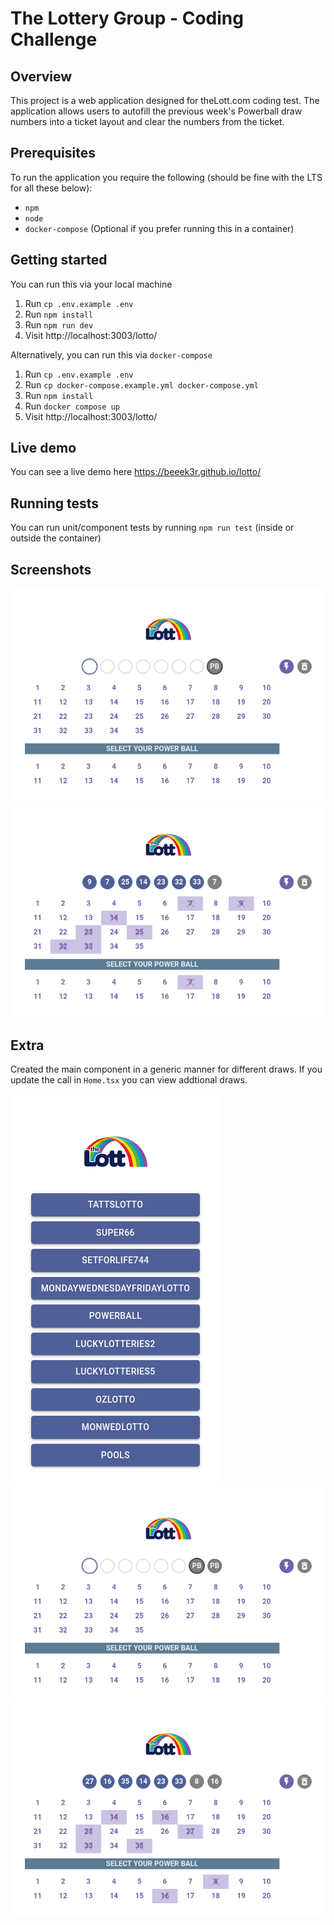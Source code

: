# The Lottery Group - Coding Challenge 

## Overview
This project is a web application designed for theLott.com coding test. The application allows users to autofill the previous week's Powerball draw numbers into a ticket layout and clear the numbers from the ticket.

## Prerequisites
To run the application you require the following (should be fine with the LTS for all these below):
- `npm`
- `node`
- `docker-compose` (Optional if you prefer running this in a container)

## Getting started
You can run this via your local machine
1. Run `cp .env.example .env`
2. Run `npm install`
3. Run `npm run dev`
4. Visit http://localhost:3003/lotto/

Alternatively, you can run this via `docker-compose`
1. Run `cp .env.example .env`
2. Run `cp docker-compose.example.yml docker-compose.yml`
3. Run `npm install`
4. Run `docker compose up`
5. Visit http://localhost:3003/lotto/

## Live demo
You can see a live demo here https://beeek3r.github.io/lotto/

## Running tests
You can run unit/component tests by running `npm run test` (inside or outside the container)

## Screenshots
![End State Image](public/pre-state.png)
![End State Image](public/post-state.png)

## Extra
Created the main component in a generic manner for different draws. If you update the call in `Home.tsx` you can view addtional draws.

![End State Image](public/extra-1.png)
![End State Image](public/extra-2.png)
![End State Image](public/extra-3.png)
